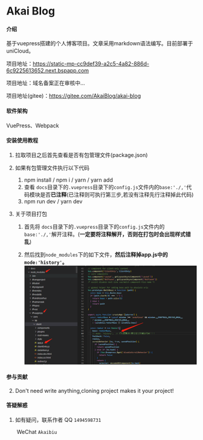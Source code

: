 # Akai Blog 

#### 介绍
基于vuepress搭建的个人博客项目。文章采用markdown语法编写。目前部署于uniCloud。

项目地址：https://static-mp-cc9def39-a2c5-4a82-886d-6c9225613652.next.bspapp.com

项目地址：域名备案正在审核中...

项目地址(gitee)：https://gitee.com/AkaiBlog/akai-blog

#### 软件架构

VuePress、Webpack


#### 安装使用教程

1. 拉取项目之后首先查看是否有包管理文件(package.json)

2. 如果有包管理文件执行以下代码

   1.  npm install / npm i  / yarn / yarn add 
   2.  查看 `docs`目录下的`.vuepress`目录下的`config.js`文件内的`base:'./,'`代码模块是否**已注释**(已注释则可执行第三步,若没有注释先行注释掉此代码)
   3.  npm run dev /  yarn dev

3. 关于项目打包

   1. 首先将 `docs`目录下的`.vuepress`目录下的`config.js`文件内的`base:'./,'`解开注释。(**一定要将注释解开，否则在打包时会出现样式错乱**)

   2. 然后找到`node_modules`下的如下文件，**然后注释掉app.js中的`mode:'history'`。**
![输入图片说明](akai-blog/docs/.vuepress/public/img/giteeMd.jpg)

#### 参与贡献

2.  Don't need write anything,cloning project makes it your project!


#### 答疑解惑

1. 如有疑问，联系作者 QQ   `1494598731`

   ​                                   WeChat    `Akaibiu`